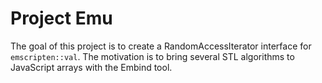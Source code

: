 # Project Emu

The goal of this project is to create a RandomAccessIterator interface
for `emscripten::val`. The motivation is to bring several STL algorithms
to JavaScript arrays with the Embind tool.
